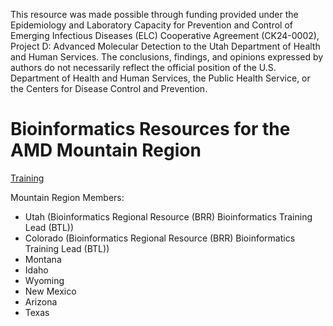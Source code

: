 This resource was made possible through funding provided under the Epidemiology and Laboratory Capacity for Prevention and Control of Emerging Infectious Diseases (ELC) Cooperative Agreement (CK24-0002), Project D: Advanced Molecular Detection to the Utah Department of Health and Human Services. The conclusions, findings, and opinions expressed by authors do not necessarily reflect the official position of the U.S. Department of Health and Human Services, the Public Health Service, or the Centers for Disease Control and Prevention.

# Bioinformatics Resources for the AMD Mountain Region
[Training](Training/Training.md)

Mountain Region Members:
* Utah (Bioinformatics Regional Resource (BRR) Bioinformatics Training Lead (BTL))
* Colorado (Bioinformatics Regional Resource (BRR) Bioinformatics Training Lead (BTL))
* Montana
* Idaho
* Wyoming
* New Mexico
* Arizona
* Texas
